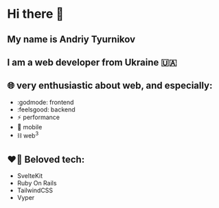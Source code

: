 # Hi there 👋

## My name is Andriy Tyurnikov 
## I am  a web developer from Ukraine :ukraine:

## :globe_with_meridians: very enthusiastic about web, and especially:
- :godmode: frontend 
- :feelsgood: backend
- :zap: performance 
- :iphone: mobile 
- :chains: web<sup>3</sup>

## :heart_on_fire: Beloved tech:
- SvelteKit
- Ruby On Rails
- TailwindCSS
- Vyper

<!--
**andriytyurnikov/andriytyurnikov** is a ✨ _special_ ✨ repository because its `README.md` (this file) appears on your GitHub profile.

Here are some ideas to get you started:

- 🔭 I’m currently working on ...
- 🌱 I’m currently learning ...
- 👯 I’m looking to collaborate on ...
- 🤔 I’m looking for help with ...
- 💬 Ask me about ...
- 📫 How to reach me: ...
- 😄 Pronouns: ...
- ⚡ Fun fact: ...
-->
